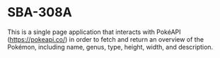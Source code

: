 # SBA-308A

This is a single page application that interacts with PokéAPI (https://pokeapi.co/) in order to fetch and return an overview of the Pokémon, including name, genus, type, height, width, and description.